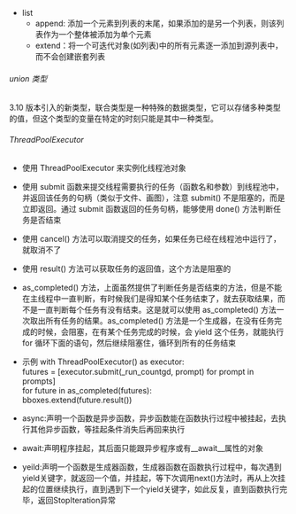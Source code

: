 <!--
 * @Author: jhq
 * @Date: 2025-02-08 14:15:50
 * @LastEditTime: 2025-03-12 10:44:58
 * @Description:
-->

- list
  - append: 添加一个元素到列表的末尾，如果添加的是另一个列表，则该列表作为一个整体被添加为单个元素
  - extend：将一个可迭代对象(如列表)中的所有元素逐一添加到源列表中，而不会创建嵌套列表

###### union 类型

3.10 版本引入的新类型，联合类型是一种特殊的数据类型，它可以存储多种类型的值，但这个类型的变量在特定的时刻只能是其中一种类型。

###### ThreadPoolExecutor

- 使用 ThreadPoolExecutor 来实例化线程池对象
- 使用 submit 函数来提交线程需要执行的任务（函数名和参数）到线程池中，并返回该任务的句柄（类似于文件、画图），注意 submit() 不是阻塞的，而是立即返回。通过 submit 函数返回的任务句柄，能够使用 done() 方法判断任务是否结束
- 使用 cancel() 方法可以取消提交的任务，如果任务已经在线程池中运行了，就取消不了
- 使用 result() 方法可以获取任务的返回值，这个方法是阻塞的
- as_completed() 方法，上面虽然提供了判断任务是否结束的方法，但是不能在主线程中一直判断，有时候我们是得知某个任务结束了，就去获取结果，而不是一直判断每个任务有没有结束。这是就可以使用 as_completed() 方法一次取出所有任务的结果。as_completed() 方法是一个生成器，在没有任务完成的时候，会阻塞，在有某个任务完成的时候，会 yield 这个任务，就能执行 for 循环下面的语句，然后继续阻塞住，循环到所有的任务结束
- 示例
  with ThreadPoolExecutor() as executor:  
   futures = [executor.submit(_run_countgd, prompt) for prompt in prompts]  
   for future in as_completed(futures):  
   bboxes.extend(future.result())

- async:声明一个函数是异步函数，异步函数能在函数执行过程中被挂起，去执行其他异步函数，等挂起条件消失后再回来执行
- await:声明程序挂起，其后面只能跟异步程序或有__await__属性的对象

- yeild:声明一个函数是生成器函数，生成器函数在函数执行过程中，每次遇到yield关键字，就返回一个值，并挂起，等下次调用next()方法时，再从上次挂起的位置继续执行，直到遇到下一个yield关键字，如此反复，直到函数执行完毕，返回StopIteration异常